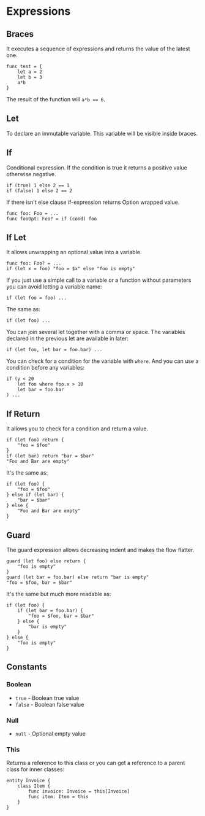 # Expressions

## Braces

It executes a sequence of expressions and returns the value of the latest one.

```dsl
func test = { 
    let a = 2
    let b = 3 
    a*b 
}
```

The result of the function will `a*b == 6`.

## Let

To declare an immutable variable. This variable will be visible inside braces.

## If

Conditional expression. If the condition is true it returns a positive value otherwise negative.

```dsl
if (true) 1 else 2 == 1 
if (false) 1 else 2 == 2
```

If there isn't else clause if-expression returns Option wrapped value.

```dsl
func foo: Foo = ...
func fooOpt: Foo? = if (cond) foo
```

## If Let

It allows unwrapping an optional value into a variable.

```dsl
func foo: Foo? = ...
if (let x = foo) "foo = $x" else "foo is empty"
```

If you just use a simple call to a variable or a function without parameters you can avoid letting a variable name:

```dsl
if (let foo = foo) ...
```

The same as:

```dsl
if (let foo) ...
```

You can join several let together with a comma or space. The variables declared in the previous let are available in later:

```dsl
if (let foo, let bar = foo.bar) ...
```

You can check for a condition for the variable with `where`. And you can use a condition before any variables:

```dsl
if (y < 20
    let foo where foo.x > 10
    let bar = foo.bar
) ...
```

## If Return

It allows you to check for a condition and return a value.

```dsl
if (let foo) return {
    "foo = $foo"
}
if (let bar) return "bar = $bar"
"Foo and Bar are empty"
```

It's the same as:

```dsl
if (let foo) {
    "foo = $foo"
} else if (let bar) {
    "bar = $bar"
} else {
    "Foo and Bar are empty"
}
```

## Guard

The guard expression allows decreasing indent and makes the flow flatter.

```dsl
guard (let foo) else return {
    "foo is empty"
}
guard (let bar = foo.bar) else return "bar is empty"
"foo = $foo, bar = $bar"
```

It's the same but much more readable as:

```dsl
if (let foo) {
    if (let bar = foo.bar) {
        "foo = $foo, bar = $bar"
    } else {
        "bar is empty"
    }
} else {
    "foo is empty"
}
```

## Constants

### Boolean

- `true` - Boolean true value
- `false` - Boolean false value

### Null

- `null` - Optional empty value

### This

Returns a reference to this class or you can get a reference to a parent class for inner classes:

```dsl
entity Invoice { 
    class Item { 
        func invoice: Invoice = this[Invoice] 
        func item: Item = this 
    } 
}
```